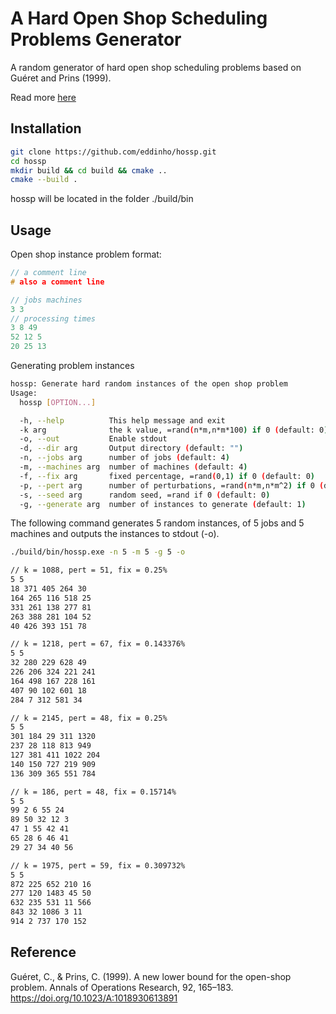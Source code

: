 # A Hard Open Shop Scheduling Problems Generator
A random generator of hard open shop scheduling problems based on Guéret and Prins (1999).

Read more [here](./doc/hossp.pdf)

## Installation

```bash
git clone https://github.com/eddinho/hossp.git
cd hossp
mkdir build && cd build && cmake ..
cmake --build .
```
hossp will be located in the folder ./build/bin

## Usage

Open shop instance problem format:

```c++
// a comment line
# also a comment line

// jobs machines
3 3
// processing times
3 8 49
52 12 5
20 25 13
```

Generating problem instances

```bash
hossp: Generate hard random instances of the open shop problem
Usage:
  hossp [OPTION...]

  -h, --help          This help message and exit
  -k arg              the k value, =rand(n*m,n*m*100) if 0 (default: 0)
  -o, --out           Enable stdout
  -d, --dir arg       Output directory (default: "")
  -n, --jobs arg      number of jobs (default: 4)
  -m, --machines arg  number of machines (default: 4)
  -f, --fix arg       fixed percentage, =rand(0,1) if 0 (default: 0)
  -p, --pert arg      number of perturbations, =rand(n*m,n*m^2) if 0 (default: 0)
  -s, --seed arg      random seed, =rand if 0 (default: 0)
  -g, --generate arg  number of instances to generate (default: 1)
```

The following command generates 5 random instances, of 5 jobs and 5 machines and outputs the instances to stdout (-o).

```bash
./build/bin/hossp.exe -n 5 -m 5 -g 5 -o

// k = 1088, pert = 51, fix = 0.25%
5 5
18 371 405 264 30
164 265 116 518 25
331 261 138 277 81
263 388 281 104 52
40 426 393 151 78

// k = 1218, pert = 67, fix = 0.143376%
5 5
32 280 229 628 49
226 206 324 221 241
164 498 167 228 161
407 90 102 601 18
284 7 312 581 34

// k = 2145, pert = 48, fix = 0.25%
5 5
301 184 29 311 1320
237 28 118 813 949
127 381 411 1022 204
140 150 727 219 909
136 309 365 551 784

// k = 186, pert = 48, fix = 0.15714%
5 5
99 2 6 55 24
89 50 32 12 3
47 1 55 42 41
65 28 6 46 41
29 27 34 40 56

// k = 1975, pert = 59, fix = 0.309732%
5 5
872 225 652 210 16
277 120 1483 45 50
632 235 531 11 566
843 32 1086 3 11
914 2 737 170 152
```

## Reference

Guéret, C., & Prins, C. (1999). A new lower bound for the open-shop problem. Annals of Operations Research, 92, 165–183. https://doi.org/10.1023/A:1018930613891

